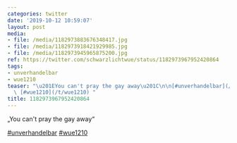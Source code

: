 ```yaml
---
categories: twitter
date: '2019-10-12 10:59:07'
layout: post
media:
- file: /media/1182973883676348417.jpg
- file: /media/1182973918421929985.jpg
- file: /media/1182973945965875200.jpg
ref: https://twitter.com/schwarzlichtwue/status/1182973967952420864
tags:
- unverhandelbar
- wue1210
teaser: "\u201EYou can't pray the gay away\u201C\n\n[#unverhandelbar](/t/unverhandelbar)\
  \ [#wue1210](/t/wue1210) "
title: 1182973967952420864
---
```

„You can't pray the gay away“

[#unverhandelbar](/t/unverhandelbar) [#wue1210](/t/wue1210) 